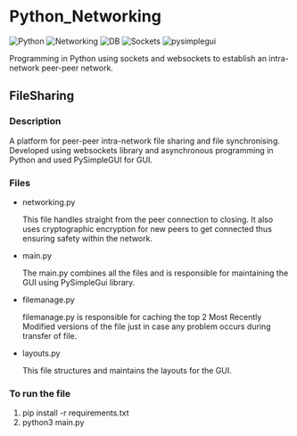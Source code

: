 # Python_Networking
![Python](https://img.shields.io/badge/Language-Python3.7-orange)
![Networking](https://img.shields.io/badge/Topic-Networking-brightgreen)
![DB](https://img.shields.io/badge/Database-TinyMongo-yellowgreen)
![Sockets](https://img.shields.io/badge/Libraries-Sockets-lightgrey)
![pysimplegui](https://img.shields.io/badge/Libraries-PySimpleGUI-yellow)

Programming in Python using sockets and websockets to establish an intra-network peer-peer network.

## FileSharing
### Description
A platform for peer-peer intra-network file sharing and file synchronising. Developed using websockets library and asynchronous programming in Python and used PySimpleGUI for GUI. 
### Files
  - networking.py

    This file handles straight from the peer connection to closing. It also uses cryptographic encryption for new peers to get connected thus ensuring safety within the network.
  - main.py

    The main.py combines all the files and is responsible for maintaining the GUI using PySimpleGui library.
  - filemanage.py

    filemanage.py is responsible for caching the top 2 Most Recently Modified versions of the file just in case any problem occurs during transfer of file.
  - layouts.py

    This file structures and maintains the layouts for the GUI.
### To run the file
1. pip install -r requirements.txt
2. python3 main.py
